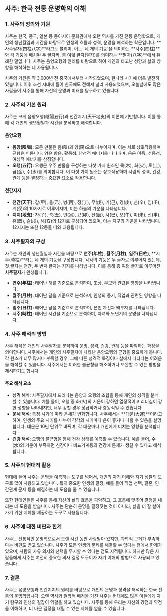 ## 사주: 한국 전통 운명학의 이해

### 1. 사주의 정의와 기원

사주는 한국, 중국, 일본 등 동아시아 문화권에서 오랜 역사를 가진 전통 운명학으로, 개인의 생년월일과 시간을 바탕으로 인생의 흐름과 성격, 운명을 해석하는 학문입니다. **사주팔자(四柱八字)**라고도 불리며, 이는 '네 개의 기둥'을 의미하는 **사주(四柱)**와 각 기둥에 배치된 두 글자씩, 총 여덟 글자(팔자)를 의미하는 **팔자(八字)**에서 유래한 말입니다. 사주는 음양오행의 원리를 바탕으로 하여 개인의 타고난 성향과 삶의 방향을 해석하는 데 사용됩니다.

사주의 기원은 약 3,000년 전 중국에서부터 시작되었으며, 한나라 시기에 더욱 발전하였습니다. 이후 조선 시대에 들어 한국에도 전해져 널리 사용되었으며, 오늘날에도 많은 사람들이 사주를 통해 자신의 운명과 미래를 탐구하고 있습니다.

### 2. 사주의 기본 원리

사주는 크게 음양오행(陰陽五行)과 천간지지(天干地支)의 이론에 기반합니다. 이를 통해 각 개인의 생년월일과 시간을 분석하고 해석합니다.

#### 음양오행
- **음양(陰陽)**: 모든 만물은 음(陰)과 양(陽)으로 나누어지며, 이는 서로 상호작용하며 균형을 이룹니다. 양은 밝음, 활동성, 남성적 에너지를 나타내며, 음은 어둠, 수동성, 여성적 에너지를 상징합니다.
- **오행(五行)**: 오행은 우주 만물을 구성하는 다섯 가지 원소인 목(木), 화(火), 토(土), 금(金), 수(水)를 의미합니다. 이 다섯 가지 원소는 상호작용하며 사람의 성격, 건강, 관계 등을 결정하는 중요한 요소로 작용합니다.

#### 천간지지
- **천간(天干)**: 갑(甲), 을(乙), 병(丙), 정(丁), 무(戊), 기(己), 경(庚), 신(辛), 임(壬), 계(癸)의 10가지로 이루어지며, 이는 하늘의 기운을 나타냅니다.
- **지지(地支)**: 자(子), 축(丑), 인(寅), 묘(卯), 진(辰), 사(巳), 오(午), 미(未), 신(申), 유(酉), 술(戌), 해(亥)의 12지로 구성되어 있으며, 이는 지구의 기운을 나타냅니다. 12지지는 또한 12동물 띠와 대응됩니다.

### 3. 사주팔자의 구성

사주는 개인의 생년월일과 시간을 바탕으로 **연주(年柱)**, **월주(月柱)**, **일주(日柱)**, **시주(時柱)**라는 네 개의 기둥을 구성합니다. 각각의 기둥은 두 글자로 이루어져 있는데, 첫 글자는 천간, 두 번째 글자는 지지를 나타냅니다. 이를 통해 총 여덟 글자로 이루어진 **사주팔자**가 완성됩니다.

- **연주(年柱)**: 태어난 해를 기준으로 분석하며, 조상, 부모와 관련된 영향을 나타냅니다.
- **월주(月柱)**: 태어난 달을 기준으로 분석하며, 인생의 중기, 직업과 관련된 영향을 나타냅니다.
- **일주(日柱)**: 태어난 날을 기준으로 분석하며, 본인 자신과 배우자를 나타냅니다.
- **시주(時柱)**: 태어난 시간을 기준으로 분석하며, 자녀와 노년기의 운명을 나타냅니다.

### 4. 사주 해석의 방법

사주 해석은 개인의 사주팔자를 분석하여 운명, 성격, 건강, 관계 등을 파악하는 과정을 의미합니다. 사주에서는 개인의 사주팔자에 나타난 음양오행의 균형을 중요하게 봅니다. 각 원소가 너무 많거나 부족할 경우, 그에 따른 성격적 특징이나 삶에서 나타나는 어려움을 해석할 수 있습니다. 사주에서는 이러한 불균형을 해소하거나 보완할 수 있는 방법을 제시하기도 합니다.

#### 주요 해석 요소
- **성격 해석**: 사주팔자에서 드러나는 음양과 오행의 조합을 통해 개인의 성격을 분석할 수 있습니다. 예를 들어, 오행 중 화(火)의 기운이 강하면 열정적이고 리더십이 강한 성향을 나타내지만, 너무 강할 경우 성급하거나 충동적일 수 있습니다.
- **운세 해석**: 특정 시기에 따라 운세가 변화합니다. 사주에서는 **대운(大運)**이라고 하여, 인생의 주요 시기를 나누어 각각의 시기마다 운이 좋거나 나쁠 수 있음을 설명합니다. 대운은 10년 단위로 바뀌며, 각 대운마다 개인에게 미치는 영향을 분석합니다.
- **건강 해석**: 오행의 불균형을 통해 건강 상태를 예측할 수 있습니다. 예를 들어, 수(水)의 기운이 부족하면 신장이나 비뇨기계통의 건강에 문제가 생길 수 있다고 해석합니다.

### 5. 사주의 현대적 활용

현대에 들어 사주는 운명을 예측하는 도구를 넘어서, 개인의 자기 이해와 자기 성찰의 도구로 많이 사용되고 있습니다. 특히 중요한 인생의 결정, 예를 들어 직업 선택, 결혼, 인간관계 문제 등을 해결하는 데 도움을 줄 수 있습니다.

또한 현대인들은 사주를 통해 자신의 삶의 흐름을 파악하고, 그 흐름에 맞추어 결정을 내리는 데 도움을 받습니다. 사주는 단순히 운명을 결정짓는 것이 아니라, 삶을 더 잘 살아가기 위한 지혜를 제공하는 도구로 사용됩니다.

### 6. 사주에 대한 비판과 한계

사주는 전통적인 운명학으로서 오랜 시간 동안 사랑받아 왔지만, 과학적 근거가 부족하다는 비판도 받고 있습니다. 사주가 모든 인생의 문제를 해결할 수 없다는 점에서 한계가 있으며, 사람의 자유 의지와 선택을 무시할 수 있다는 점도 지적됩니다. 하지만 많은 사람들에게 사주는 여전히 중요한 의사 결정 도구이자 자기 이해의 방법으로 사용되고 있습니다.

### 7. 결론

사주는 음양오행과 천간지지의 원리를 바탕으로 개인의 운명과 성격을 해석하는 한국 전통의 운명학입니다. 오랜 역사와 철학적 배경을 가진 사주는 현대에도 많은 이들에게 자기 탐구와 인생의 길잡이 역할을 하고 있습니다. 사주를 통해 우리는 자신의 강점과 약점을 이해하고, 더 나은 결정을 내릴 수 있는 지혜를 얻을 수 있습니다.